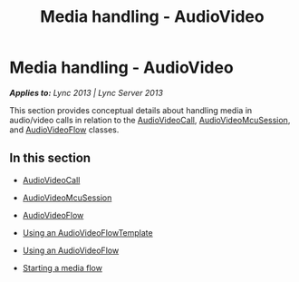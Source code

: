 ﻿---
title: Media handling - AudioVideo
TOCTitle: Media handling - AudioVideo
ms:assetid: 4e4784d8-908d-4371-9bbd-355b6279ac16
ms:mtpsurl: https://msdn.microsoft.com/en-us/library/Dn466027(v=office.15)
ms:contentKeyID: 57103020
ms.date: 07/25/2014
mtps_version: v=office.15
---

# Media handling - AudioVideo


_**Applies to:** Lync 2013 | Lync Server 2013_

This section provides conceptual details about handling media in audio/video calls in relation to the [AudioVideoCall](https://msdn.microsoft.com/en-us/library/hh383901\(v=office.15\)), [AudioVideoMcuSession](https://msdn.microsoft.com/en-us/library/hh385298\(v=office.15\)), and [AudioVideoFlow](https://msdn.microsoft.com/en-us/library/hh383533\(v=office.15\)) classes.

## In this section

  - [AudioVideoCall](audiovideocall.md)

  - [AudioVideoMcuSession](audiovideomcusession.md)

  - [AudioVideoFlow](audiovideoflow.md)

  - [Using an AudioVideoFlowTemplate](using-an-audiovideoflowtemplate.md)

  - [Using an AudioVideoFlow](using-an-audiovideoflow.md)

  - [Starting a media flow](starting-a-media-flow.md)

